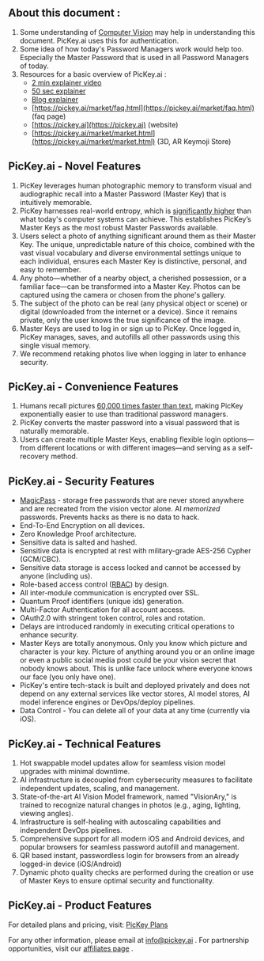 ## About this document : 
1. Some understanding of [Computer Vision](https://en.wikipedia.org/wiki/Computer_vision) may help in understanding this document. PicKey.ai uses this for authentication.
2. Some idea of how today's Password Managers work would help too. Especially the Master Password that is used in all Password Managers of today.
3. Resources for a basic overview of PicKey.ai :
	- [2 min explainer video](https://youtu.be/KedRFg-Qg_Y?si=z_avMTKaUk7up-PI)
	- [50 sec explainer](https://youtu.be/MY7DG6qOmg0)
	- [Blog explainer](https://blog.pickey.ai/pickey-ai-the-future-of-password-management/)
	- [https://pickey.ai/market/faq.html](https://pickey.ai/market/faq.html) (faq page)
	- [https://pickey.ai](https://pickey.ai) (website)
	- [https://pickey.ai/market/market.html](https://pickey.ai/market/market.html) (3D, AR Keymoji Store)
## PicKey.ai - Novel Features
1. PicKey leverages human photographic memory to transform visual and audiographic recall into a Master Password (Master Key) that is intuitively memorable.
2. PicKey harnesses real-world entropy, which is [significantly higher](https://blog.pickey.ai/defying-brute-force-the-unparalleled-strength-of-pickeys-master-key/) than what today's computer systems can achieve. This establishes PicKey’s Master Keys as the most robust Master Passwords available.
3. Users select a photo of anything significant around them as their Master Key. The unique, unpredictable nature of this choice, combined with the vast visual vocabulary and diverse environmental settings unique to each individual, ensures each Master Key is distinctive, personal, and easy to remember.
4. Any photo—whether of a nearby object, a cherished possession, or a familiar face—can be transformed into a Master Key. Photos can be captured using the camera or chosen from the phone's gallery.
5. The subject of the photo can be real (any physical object or scene) or digital (downloaded from the internet or a device). Since it remains private, only the user knows the true significance of the image.
6.  Master Keys are used to log in or sign up to PicKey. Once logged in, PicKey manages, saves, and autofills all other passwords using this single visual memory.
7. We recommend retaking photos live when logging in later to enhance security.
## PicKey.ai - Convenience Features
1. Humans recall pictures [60,000 times faster than text](https://medtechintelligence.com/column/the-power-of-visuals/), making PicKey exponentially easier to use than traditional password managers.
2. PicKey converts the master password into a visual password that is naturally memorable.
3. Users can create multiple Master Keys, enabling flexible login options—from different locations or with different images—and serving as a self-recovery method.
## PicKey.ai - Security Features
- [MagicPass](https://pickey.ai/#magicpass) - storage free passwords that are never stored anywhere and are recreated from the vision vector alone. AI *memorized* passwords. Prevents hacks as there is no data to hack.
- End-To-End Encryption on all devices.
- Zero Knowledge Proof architecture.
- Sensitive data is salted and hashed.
- Sensitive data is encrypted at rest with military-grade AES-256 Cypher (GCM/CBC).
- Sensitive data storage is access locked and cannot be accessed by anyone (including us).
- Role-based access control ([RBAC](https://en.wikipedia.org/wiki/Role-based_access_control)) by design.
- All inter-module communication is encrypted over SSL.
- Quantum Proof identifiers (unique ids) generation.
- Multi-Factor Authentication for all account access.
- OAuth2.0 with stringent token control, roles and rotation.
- Delays are introduced randomly in executing critical operations to enhance security.
- Master Keys are totally anonymous. Only you know which picture and character is your key. Picture of anything around you or an online image or even a public social media post could be your vision secret that nobody knows about. This is unlike face unlock where everyone knows our face (you only have one).
- PicKey's entire tech-stack is built and deployed privately and does not depend on any external services like vector stores, AI model stores, AI model inference engines or DevOps/deploy pipelines.
- Data Control - You can delete all of your data at any time (currently via iOS).
## PicKey.ai - Technical Features
1. Hot swappable model updates allow for seamless vision model upgrades with minimal downtime.
2. AI infrastructure is decoupled from cybersecurity measures to facilitate independent updates, scaling, and management.
3. State-of-the-art AI Vision Model framework, named "VisionAry," is trained to recognize natural changes in photos (e.g., aging, lighting, viewing angles).
4. Infrastructure is self-healing with autoscaling capabilities and independent DevOps pipelines.
5. Comprehensive support for all modern iOS and Android devices, and popular browsers for seamless password autofill and management.
6. QR based instant, passwordless login for browsers from an already logged-in device (iOS/Android)
7. Dynamic photo quality checks are performed during the creation or use of Master Keys to ensure optimal security and functionality.
## PicKey.ai - Product Features
For detailed plans and pricing, visit: [PicKey Plans](https://pickey.ai/#plans)

For any other information, please email at info@pickey.ai . For partnership opportunities, visit our [affiliates page](https://pickey.ai/affiliates/affiliates.html) .
